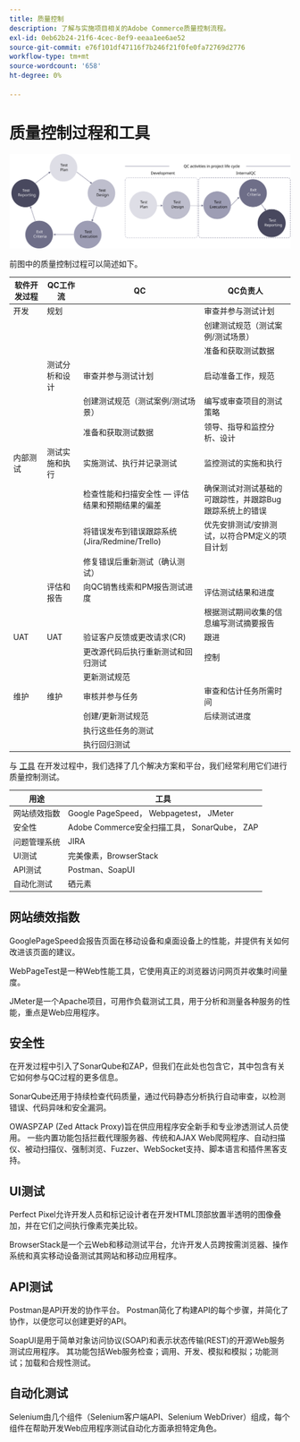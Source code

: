 ```yaml
---
title: 质量控制
description: 了解与实施项目相关的Adobe Commerce质量控制流程。
exl-id: 0eb62b24-21f6-4cec-8ef9-eeaa1ee6ae52
source-git-commit: e76f101df47116f7b246f21f0fe0fa72769d2776
workflow-type: tm+mt
source-wordcount: '658'
ht-degree: 0%

---
```


# 质量控制过程和工具

![质量控制流程图](../../assets/playbooks/quality-control-diagram.svg)

前图中的质量控制过程可以简述如下。

<table>
<thead>
  <tr>
    <th>软件开发过程</th>
    <th>QC工作流</th>
    <th>QC</th>
    <th>QC负责人</th>
  </tr>
</thead>
<tbody>
  <tr>
    <td>开发</td>
    <td>规划</td>
    <td></td>
    <td>审查并参与测试计划</td>
  </tr>
  <tr>
    <td></td>
    <td></td>
    <td></td>
    <td>创建测试规范（测试案例/测试场景）</td>
  </tr>
  <tr>
    <td></td>
    <td></td>
    <td></td>
    <td>准备和获取测试数据</td>
  </tr>
  <tr>
    <td></td>
    <td>测试分析和设计</td>
    <td>审查并参与测试计划</td>
    <td>启动准备工作，规范</td>
  </tr>
  <tr>
    <td></td>
    <td></td>
    <td>创建测试规范（测试案例/测试场景）</td>
    <td>编写或审查项目的测试策略</td>
  </tr>
  <tr>
    <td></td>
    <td></td>
    <td>准备和获取测试数据</td>
    <td> 领导、指导和监控分析、设计</td>
  </tr>
  <tr>
    <td>内部测试</td>
    <td>测试实施和执行</td>
    <td>实施测试、执行并记录测试</td>
    <td>监控测试的实施和执行</td>
  </tr>
  <tr>
    <td></td>
    <td></td>
    <td>检查性能和扫描安全性 — 评估结果和预期结果的偏差</td>
    <td>确保测试对测试基础的可跟踪性，并跟踪Bug跟踪系统上的错误</td>
  </tr>
  <tr>
    <td></td>
    <td></td>
    <td>将错误发布到错误跟踪系统(Jira/Redmine/Trello)</td>
    <td>优先安排测试/安排测试，以符合PM定义的项目计划</td>
  </tr>
  <tr>
    <td></td>
    <td></td>
    <td>修复错误后重新测试（确认测试）</td>
    <td></td>
  </tr>
  <tr>
    <td></td>
    <td>评估和报告</td>
    <td>向QC销售线索和PM报告测试进度</td>
    <td>评估测试结果和进度</td>
  </tr>
  <tr>
    <td></td>
    <td></td>
    <td></td>
    <td>根据测试期间收集的信息编写测试摘要报告</td>
  </tr>
  <tr>
    <td>UAT</td>
    <td>UAT</td>
    <td>验证客户反馈或更改请求(CR)</td>
    <td>跟进</td>
  </tr>
  <tr>
    <td></td>
    <td></td>
    <td>更改源代码后执行重新测试和回归测试</td>
    <td>控制</td>
  </tr>
  <tr>
    <td></td>
    <td></td>
    <td>更新测试规范</td>
    <td></td>
  </tr>
  <tr>
    <td>维护</td>
    <td>维护</td>
    <td>审核并参与任务</td>
    <td>审查和估计任务所需时间</td>
  </tr>
  <tr>
    <td></td>
    <td></td>
    <td>创建/更新测试规范</td>
    <td>后续测试进度</td>
  </tr>
  <tr>
    <td></td>
    <td></td>
    <td>执行这些任务的测试</td>
    <td></td>
  </tr>
  <tr>
    <td></td>
    <td></td>
    <td>执行回归测试</td>
    <td></td>
  </tr>
</tbody>
</table>

与 [工具](project-management-tools.md) 在开发过程中，我们选择了几个解决方案和平台，我们经常利用它们进行质量控制测试。

| 用途 | 工具 |
|---------------------------|---------------------------------------------------|
| 网站绩效指数 | Google PageSpeed， Webpagetest， JMeter |
| 安全性 | Adobe Commerce安全扫描工具， SonarQube， ZAP |
| 问题管理系统 | JIRA |
| UI测试 | 完美像素，BrowserStack |
| API测试 | Postman、SoapUI |
| 自动化测试 | 硒元素 |


## 网站绩效指数

GooglePageSpeed会报告页面在移动设备和桌面设备上的性能，并提供有关如何改进该页面的建议。

WebPageTest是一种Web性能工具，它使用真正的浏览器访问网页并收集时间量度。

JMeter是一个Apache项目，可用作负载测试工具，用于分析和测量各种服务的性能，重点是Web应用程序。

## 安全性

在开发过程中引入了SonarQube和ZAP，但我们在此处也包含它，其中包含有关它如何参与QC过程的更多信息。

SonarQube还用于持续检查代码质量，通过代码静态分析执行自动审查，以检测错误、代码异味和安全漏洞。

OWASPZAP (Zed Attack Proxy)旨在供应用程序安全新手和专业渗透测试人员使用。 一些内置功能包括拦截代理服务器、传统和AJAX Web爬网程序、自动扫描仪、被动扫描仪、强制浏览、Fuzzer、WebSocket支持、脚本语言和插件黑客支持。

## UI测试

Perfect Pixel允许开发人员和标记设计者在开发HTML顶部放置半透明的图像叠加，并在它们之间执行像素完美比较。

BrowserStack是一个云Web和移动测试平台，允许开发人员跨按需浏览器、操作系统和真实移动设备测试其网站和移动应用程序。

## API测试

Postman是API开发的协作平台。 Postman简化了构建API的每个步骤，并简化了协作，以便您可以创建更好的API。

SoapUI是用于简单对象访问协议(SOAP)和表示状态传输(REST)的开源Web服务测试应用程序。 其功能包括Web服务检查；调用、开发、模拟和模拟；功能测试；加载和合规性测试。

## 自动化测试

Selenium由几个组件（Selenium客户端API、Selenium WebDriver）组成，每个组件在帮助开发Web应用程序测试自动化方面承担特定角色。
